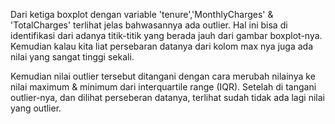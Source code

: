 Dari ketiga boxplot dengan variable 'tenure','MonthlyCharges' & 'TotalCharges' terlihat jelas bahwasannya ada outlier. Hal ini bisa di identifikasi dari adanya titik-titik yang berada jauh dari gambar boxplot-nya. Kemudian kalau kita liat persebaran datanya dari kolom max nya juga ada nilai yang sangat tinggi sekali.

Kemudian nilai outlier tersebut ditangani dengan cara merubah nilainya ke nilai maximum & minimum dari interquartile range (IQR). Setelah di tangani outlier-nya, dan dilihat perseberan datanya, terlihat sudah tidak ada lagi nilai yang outlier.